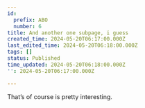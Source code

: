 ```yaml
---
id:
  prefix: ABO
  number: 6
title: And another one subpage, i guess
created_time: 2024-05-20T06:17:00.000Z
last_edited_time: 2024-05-20T06:18:00.000Z
tags: []
status: Published
time_updated: 2024-05-20T06:18:00.000Z
'': 2024-05-20T06:17:00.000Z

---
```


That’s of course is pretty interesting.
